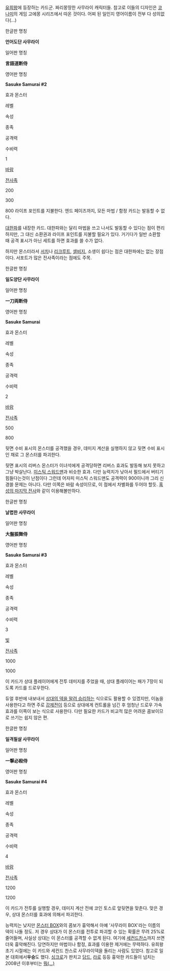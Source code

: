 [유희왕](%EC%9C%A0%ED%9D%AC%EC%99%95.md)에 등장하는 카드군. 짜리몽땅한 사무라이 캐릭터들. 참고로 이들의
디자인은 [코나미](%EC%BD%94%EB%82%98%EB%AF%B8.md)의 게임 고에몽 시리즈에서 따온 것이다. 어찌 된 일인지
영어이름이 전부 다 성의없다(...)

한글판 명칭

**언어도단 사무라이**

일어판 명칭

**言語道断侍**

영어판 명칭

**Sasuke Samurai #2**

효과 몬스터

레벨

속성

종족

공격력

수비력

1

[바람](%EB%B0%94%EB%9E%8C.md)

[전사족](%EC%A0%84%EC%82%AC%EC%A1%B1.md)

200

300

800 라이프 포인트를 지불한다. 엔드 페이즈까지, 모든 마법 / 함정 카드는 발동할 수 없다.

  
[대한파](%EB%8C%80%ED%95%9C%ED%8C%8C.md)를 내장한 카드. 대한파와는 달리 마법을 쓰고 나서도 발동할 수
있다는 점이 편리하지만, 그 대신 소환권과 라이프 포인트를 지불할 필요가 있다. 거기다가 일반 소환할 때 공격 표시가 아닌 세트를 하면
효과를 쓸 수가 없다.

하지만 몬스터라서 [서치](%EC%84%9C%EC%B9%98.md)나
[리크루트](%EB%A6%AC%ED%81%AC%EB%A3%A8%ED%8A%B8.md),
[샐비지](%EC%83%90%EB%B9%84%EC%A7%80.md), 소생이 쉽다는 점은 대한파에는 없는 장점이다. 서포트가 많은
전사족이라는 점에도 주목.

한글판 명칭

**일도양단 사무라이**

일어판 명칭

**一刀両断侍**

영어판 명칭

**Sasuke Samurai**

효과 몬스터

레벨

속성

종족

공격력

수비력

2

[바람](%EB%B0%94%EB%9E%8C.md)

[전사족](%EC%A0%84%EC%82%AC%EC%A1%B1.md)

500

800

뒷면 수비 표시의 몬스터를 공격했을 경우, 데미지 계산을 실행하지 않고 뒷면 수비 표시인 채로 그 몬스터를 파괴한다.

  
뒷면 표시의 리버스 몬스터가 이녀석에게 공격당하면 리버스 효과도 발동해 보지 못하고 그냥 박살난다. [미스틱 스워드맨](%EB%AF%B8%EC%8A%A4%ED%8B%B1%20%EC%8A%A4%EC%9B%8C%EB%93%9C%EB%A7%A8.md)과 비슷한 효과. 다만
능력치가 낮아서 필드에서 버티기 힘들다는것이 난점이다 그런데 어자피 미스틱 스워드맨도 공격력이 900이니까 그리 신경쓸 문제는 아니다. 다만
이쪽은 바람 속성이므로, 이 점에서 차별화를 두어야 할듯. [혹성의 마지막 전사](%ED%98%B9%EC%84%B1%EC%9D%98%20%EB%A7%88%EC%A7%80%EB%A7%89%20%EC%A0%84%EC%82%AC.md)와 같이 이용해볼만하다.

한글판 명칭

**날렵한 사무라이**

일어판 명칭

**大盤振舞侍**

영어판 명칭

**Sasuke Samurai #3**

효과 몬스터

레벨

속성

종족

공격력

수비력

3

[빛](%EB%B9%9B.md)

[전사족](%EC%A0%84%EC%82%AC%EC%A1%B1.md)

1000

1000

이 카드가 상대 플레이어에게 전투 데미지를 주었을 때, 상대 플레이어는 패가 7장이 되도록 카드를 드로우한다.

  
듀얼 후반에 내보내서 [상대의 덱을 말려 승리하는](%EB%8D%B1%20%ED%8C%8C%EA%B4%B4.md) 식으로도 활용할 수
있겠지만, 이놈을 사용한다고 하면 주로 [강제전이](%EA%B0%95%EC%A0%9C%EC%A0%84%EC%9D%B4.md) 등으로
상대에게 컨트롤을 넘긴 후 엄청난 드로우 가속 효과를 이쪽이 보는 식으로 사용한다. 다만 필요한 카드가 비교적 많은 어려운 콤보이므로 쓰기는
쉽지 않은 편.

한글판 명칭

**일격필살 사무라이**

일어판 명칭

**一撃必殺侍**

영어판 명칭

**Sasuke Samurai #4**

효과 몬스터

레벨

속성

종족

공격력

수비력

4

[바람](%EB%B0%94%EB%9E%8C.md)

[전사족](%EC%A0%84%EC%82%AC%EC%A1%B1.md)

1200

1200

이 카드가 전투를 실행할 경우, 데미지 계산 전에 코인 토스로 앞뒷면을 맞춘다. 맞은 경우, 상대 몬스터를 효과에 의해서 파괴한다.

  
능력치는 낮지만 [몬스터 BOX](%EB%AA%AC%EC%8A%A4%ED%84%B0%20BOX.md)와의 콤보가 흉악해서 아예
'사무라이 BOX'라는 이름의 덱이 나돌 정도. 저 경우 상대가 이 몬스터를 전투로 파괴할 수 있는 확률은 무려 25%로 줄어들며, 사실상
상대는 이 몬스터를 공격할 수 없게 된다. 여기에 [세컨드찬스](%EC%84%B8%EC%BB%A8%EB%93%9C%20%EC%B0%AC%EC%8A%A4.md)까지 쓰면 더욱 흉악해진다.
당연하지만 마법이나 함정, 효과를 이용한 제거에는 무력하다. 유희왕 초기 시절에는 이 카드와 세컨드 찬스로 사무라이덱을 돌리는 사람도
있었다. 참고로 일본 대회에서**우승**도 했다.
[싱크로](%EC%8B%B1%ED%81%AC%EB%A1%9C%20%EC%86%8C%ED%99%98.md)가 판치고 [담드](%EB%8B%A4%ED%81%AC%20%EC%95%94%EB%93%9C%20%EB%93%9C%EB%9E%98%EA%B3%A4.md),
[라로](%EB%9D%BC%EC%9D%B4%ED%8A%B8%EB%A1%9C%EB%93%9C.md) 등등 흉악한 카드들이 넘치는
2008년 이후부터는 [뭐(...)](%EB%A7%9D%ED%96%88%EC%96%B4%EC%9A%94.md)

